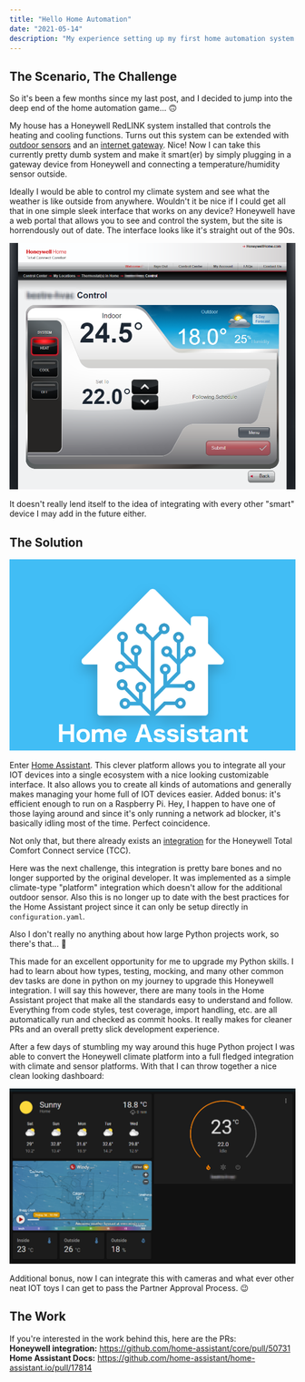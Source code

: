 ```yaml
---
title: "Hello Home Automation"
date: "2021-05-14"
description: "My experience setting up my first home automation system."
---
```


## The Scenario, The Challenge

So it's been a few months since my last post, and I decided to jump into the deep end of the home automation game... 🙃

My house has a Honeywell RedLINK system installed that controls the heating and cooling functions. Turns out this system can be extended with [outdoor sensors](https://www.amazon.ca/gp/product/B004MH7YE2) and an [internet gateway](https://www.amazon.ca/gp/product/B0783HK9ZZ). Nice! Now I can take this currently pretty dumb system and make it smart(er) by simply plugging in a gateway device from Honeywell and connecting a temperature/humidity sensor outside.

Ideally I would be able to control my climate system and see what the weather is like outside from anywhere. Wouldn't it be nice if I could get all that in one simple sleek interface that works on any device? Honeywell have a web portal that allows you to see and control the system, but the site is horrendously out of date. The interface looks like it's straight out of the 90s.

![Honeywell interface](honeywell-90s.png)

It doesn't really lend itself to the idea of integrating with every other "smart" device I may add in the future either.

## The Solution

![Home Assistant logo](homeassistant-logo.png)

Enter [Home Assistant](https://www.home-assistant.io/). This clever platform allows you to integrate all your IOT devices into a single ecosystem with a nice looking customizable interface. It also allows you to create all kinds of automations and generally makes managing your home full of IOT devices easier. Added bonus: it's efficient enough to run on a Raspberry Pi. Hey, I happen to have one of those laying around and since it's only running a network ad blocker, it's basically idling most of the time. Perfect coincidence.

Not only that, but there already exists an [integration](https://www.home-assistant.io/integrations/honeywell/) for the Honeywell Total Comfort Connect service (TCC).

Here was the next challenge, this integration is pretty bare bones and no longer supported by the original developer. It was implemented as a simple climate-type "platform" integration which doesn't allow for the additional outdoor sensor. Also this is no longer up to date with the best practices for the Home Assistant project since it can only be setup directly in `configuration.yaml`.

Also I don't really no anything about how large Python projects work, so there's that... 🤔

This made for an excellent opportunity for me to upgrade my Python skills. I had to learn about how types, testing, mocking, and many other common dev tasks are done in python on my journey to upgrade this Honeywell integration. I will say this however, there are many tools in the Home Assistant project that make all the standards easy to understand and follow. Everything from code styles, test coverage, import handling, etc. are all automatically run and checked as commit hooks. It really makes for cleaner PRs and an overall pretty slick development experience.

After a few days of stumbling my way around this huge Python project I was able to convert the Honeywell climate platform into a full fledged integration with climate and sensor platforms. With that I can throw together a nice clean looking dashboard:

![Fancy new dashboard](fancy-dashboard.png)

Additional bonus, now I can integrate this with cameras and what ever other neat IOT toys I can get to pass the Partner Approval Process. 😉

## The Work

If you're interested in the work behind this, here are the PRs: <br>
**Honeywell integration:** https://github.com/home-assistant/core/pull/50731<br>
**Home Assistant Docs:** https://github.com/home-assistant/home-assistant.io/pull/17814

